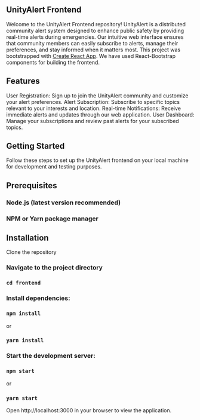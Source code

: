 
## UnityAlert Frontend
Welcome to the UnityAlert Frontend repository! UnityAlert is a distributed community alert system designed to enhance public safety by providing real-time alerts during emergencies. Our intuitive web interface ensures that community members can easily subscribe to alerts, manage their preferences, and stay informed when it matters most. This project was bootstrapped with [Create React App](https://github.com/facebook/create-react-app). We have used React-Bootstrap components for building the frontend.

## Features
User Registration: Sign up to join the UnityAlert community and customize your alert preferences.
Alert Subscription: Subscribe to specific topics relevant to your interests and location.
Real-time Notifications: Receive immediate alerts and updates through our web application.
User Dashboard: Manage your subscriptions and review past alerts for your subscribed topics.
## Getting Started
Follow these steps to set up the UnityAlert frontend on your local machine for development and testing purposes.

## Prerequisites
### Node.js (latest version recommended)
### NPM or Yarn package manager

## Installation
Clone the repository
### Navigate to the project directory
### `cd frontend`
### Install dependencies:
### `npm install`
or
### `yarn install`
### Start the development server:
### `npm start`
or
### `yarn start`
Open http://localhost:3000 in your browser to view the application.
